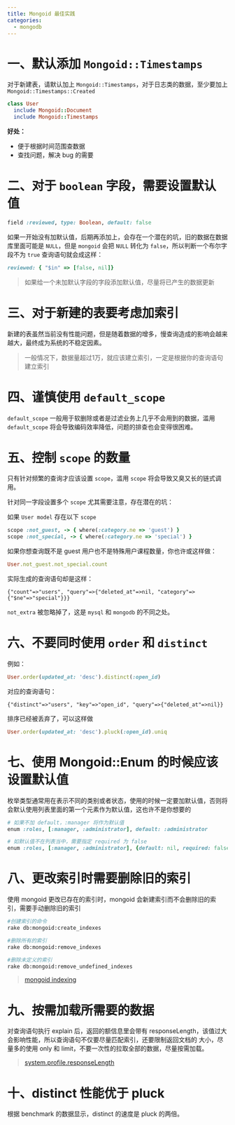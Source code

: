 ```yaml
---
title: Mongoid 最佳实践
categories:
  - mongodb
---
```



# 一、默认添加 `Mongoid::Timestamps`

对于新建表，请默认加上 `Mongoid::Timestamps`，对于日志类的数据，至少要加上 `Mongoid::Timestamps::Created`

```ruby
class User
  include Mongoid::Document
  include Mongoid::Timestamps
```

**好处：**

* 便于根据时间范围查数据
* 查找问题，解决 bug 的需要

# 二、对于 `boolean` 字段，需要设置默认值

```ruby
field :reviewed, type: Boolean, default: false
```

如果一开始没有加默认值，后期再添加上，会存在一个潜在的坑，旧的数据在数据库里面可能是 `NULL`，但是 `mongoid` 会把 `NULL` 转化为 `false`，所以判断一个布尔字段不为 `true` 查询语句就会成这样：

```ruby
reviewed: { "$in" => [false, nil]}
```

> 如果给一个未加默认字段的字段添加默认值，尽量将已产生的数据更新

# 三、对于新建的表要考虑加索引

新建的表虽然当前没有性能问题，但是随着数据的增多，慢查询造成的影响会越来越大，最终成为系统的不稳定因素。

> 一般情况下，数据量超过1万，就应该建立索引，一定是根据你的查询语句建立索引

# 四、谨慎使用 `default_scope`

`default_scope` 一般用于软删除或者是过滤业务上几乎不会用到的数据，滥用 `default_scope` 将会导致编码效率降低，问题的排查也会变得很困难。

# 五、控制 `scope` 的数量

只有针对频繁的查询才应该设置 `scope`，滥用 `scope` 将会导致又臭又长的链式调用。

针对同一字段设置多个 `scope` 尤其需要注意，存在潜在的坑：

如果 `User model` 存在以下 `scope`

```ruby
scope :not_guest, -> { where(:category.ne => 'guest') }
scope :not_special, -> { where(:category.ne => 'special') }
```

如果你想查询既不是 guest 用户也不是特殊用户课程数量，你也许或这样做：

```ruby
User.not_guest.not_special.count
```

实际生成的查询语句却是这样：

```log
{"count"=>"users", "query"=>{"deleted_at"=>nil, "category"=>{"$ne"=>"special"}}}
```

`not_extra` 被忽略掉了，这是 `mysql` 和 `mongodb` 的不同之处。

# 六、不要同时使用 `order` 和 `distinct`

例如：

```ruby
User.order(updated_at: 'desc').distinct(:open_id)
```

对应的查询语句：

```log
{"distinct"=>"users", "key"=>"open_id", "query"=>{"deleted_at"=>nil}}
```

排序已经被丢弃了，可以这样做

```ruby
User.order(updated_at: 'desc').pluck(:open_id).uniq
```

# 七、使用 Mongoid::Enum 的时候应该设置默认值

枚举类型通常用在表示不同的类别或者状态，使用的时候一定要加默认值，否则将会默认使用列表里面的第一个元素作为默认值，这也许不是你想要的

```ruby
# 如果不加 default，:manager 将作为默认值
enum :roles, [:manager, :administrator], default: :administrator

# 如默认值不在列表当中，需要指定 required 为 false
enum :roles, [:manager, :administrator], {default: nil, required: false}
```

# 八、更改索引时需要删除旧的索引

使用 mongoid 更改已存在的索引时，mongoid 会新建索引而不会删除旧的索引，需要手动删除旧的索引

```sh
#创建索引的命令
rake db:mongoid:create_indexes

#删除所有的索引
rake db:mongoid:remove_indexes

#删除未定义的索引
rake db:mongoid:remove_undefined_indexes
```

> [mongoid indexing](https://mongoid.github.io/old/en/mongoid/docs/indexing.html)

# 九、按需加载所需要的数据

对查询语句执行 explain 后，返回的额信息里会带有 responseLength，该值过大会影响性能，所以查询语句不仅要尽量匹配索引，还要限制返回文档的
大小，尽量多的使用 only 和 limit，不要一次性的拉取全部的数据，尽量按需加载。

>[system.profile.responseLength](https://docs.mongodb.com/manual/reference/database-profiler/#system.profile.responseLength)

# 十、distinct 性能优于 pluck

根据 benchmark 的数据显示，distinct 的速度是 pluck 的两倍。
